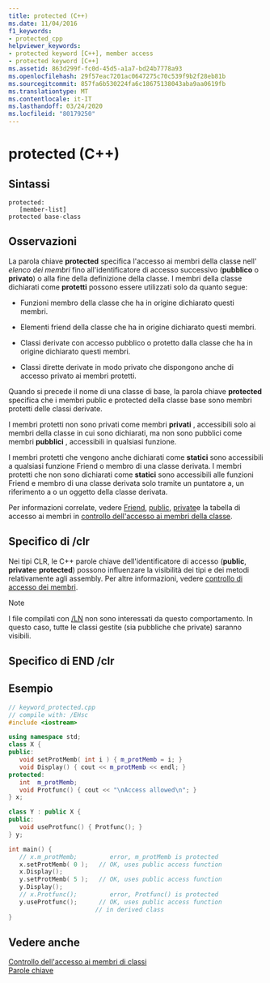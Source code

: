 ```yaml
---
title: protected (C++)
ms.date: 11/04/2016
f1_keywords:
- protected_cpp
helpviewer_keywords:
- protected keyword [C++], member access
- protected keyword [C++]
ms.assetid: 863d299f-fc0d-45d5-a1a7-bd24b7778a93
ms.openlocfilehash: 29f57eac7201ac0647275c70c539f9b2f28eb81b
ms.sourcegitcommit: 857fa6b530224fa6c18675138043aba9aa0619fb
ms.translationtype: MT
ms.contentlocale: it-IT
ms.lasthandoff: 03/24/2020
ms.locfileid: "80179250"
---
```

# <a name="protected-c"></a>protected (C++)

## <a name="syntax"></a>Sintassi

```
protected:
   [member-list]
protected base-class
```

## <a name="remarks"></a>Osservazioni

La parola chiave **protected** specifica l'accesso ai membri della classe nell' *elenco dei membri* fino all'identificatore di accesso successivo (**pubblico** o **privato**) o alla fine della definizione della classe. I membri della classe dichiarati come **protetti** possono essere utilizzati solo da quanto segue:

- Funzioni membro della classe che ha in origine dichiarato questi membri.

- Elementi friend della classe che ha in origine dichiarato questi membri.

- Classi derivate con accesso pubblico o protetto dalla classe che ha in origine dichiarato questi membri.

- Classi dirette derivate in modo privato che dispongono anche di accesso privato ai membri protetti.

Quando si precede il nome di una classe di base, la parola chiave **protected** specifica che i membri public e protected della classe base sono membri protetti delle classi derivate.

I membri protetti non sono privati come membri **privati** , accessibili solo ai membri della classe in cui sono dichiarati, ma non sono pubblici come membri **pubblici** , accessibili in qualsiasi funzione.

I membri protetti che vengono anche dichiarati come **statici** sono accessibili a qualsiasi funzione Friend o membro di una classe derivata. I membri protetti che non sono dichiarati come **statici** sono accessibili alle funzioni Friend e membro di una classe derivata solo tramite un puntatore a, un riferimento a o un oggetto della classe derivata.

Per informazioni correlate, vedere [Friend](../cpp/friend-cpp.md), [public](../cpp/public-cpp.md), [private](../cpp/private-cpp.md)e la tabella di accesso ai membri in [controllo dell'accesso ai membri della classe](member-access-control-cpp.md).

## <a name="clr-specific"></a>Specifico di /clr

Nei tipi CLR, le C++ parole chiave dell'identificatore di accesso (**public**, **private**e **protected**) possono influenzare la visibilità dei tipi e dei metodi relativamente agli assembly. Per altre informazioni, vedere [controllo di accesso dei membri](member-access-control-cpp.md).

> [!NOTE]
>  I file compilati con [/LN](../build/reference/ln-create-msil-module.md) non sono interessati da questo comportamento. In questo caso, tutte le classi gestite (sia pubbliche che private) saranno visibili.

## <a name="end-clr-specific"></a>Specifico di END /clr

## <a name="example"></a>Esempio

```cpp
// keyword_protected.cpp
// compile with: /EHsc
#include <iostream>

using namespace std;
class X {
public:
   void setProtMemb( int i ) { m_protMemb = i; }
   void Display() { cout << m_protMemb << endl; }
protected:
   int  m_protMemb;
   void Protfunc() { cout << "\nAccess allowed\n"; }
} x;

class Y : public X {
public:
   void useProtfunc() { Protfunc(); }
} y;

int main() {
   // x.m_protMemb;         error, m_protMemb is protected
   x.setProtMemb( 0 );   // OK, uses public access function
   x.Display();
   y.setProtMemb( 5 );   // OK, uses public access function
   y.Display();
   // x.Protfunc();         error, Protfunc() is protected
   y.useProtfunc();      // OK, uses public access function
                        // in derived class
}
```

## <a name="see-also"></a>Vedere anche

[Controllo dell'accesso ai membri di classi](member-access-control-cpp.md)<br/>
[Parole chiave](../cpp/keywords-cpp.md)
